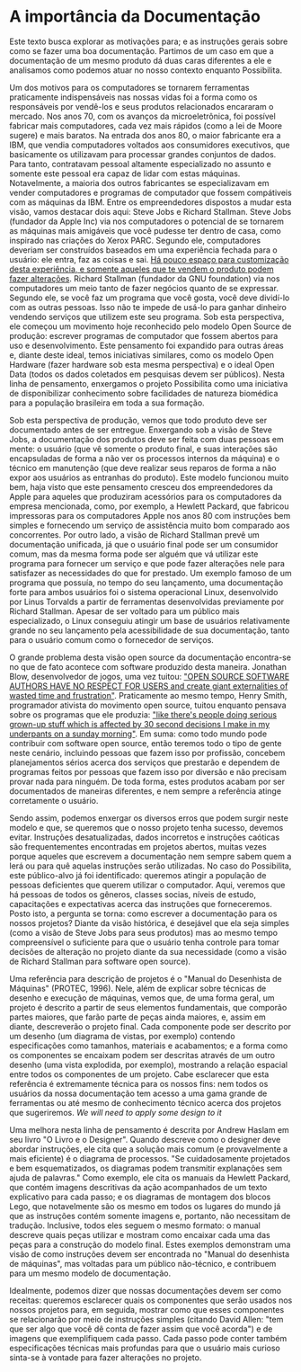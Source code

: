 # A importância da Documentaçāo

Este texto busca explorar as motivações para; e as instruções gerais sobre como se fazer uma boa documentação. Partimos de um caso em que a documentação de um mesmo produto dá duas caras diferentes a ele e analisamos como podemos atuar no nosso contexto enquanto Possibilita.

Um dos motivos para os computadores se tornarem ferramentas praticamente indispensáveis nas nossas vidas foi a forma como os responsáveis por vendê-los e seus produtos relacionados encararam o mercado. Nos anos 70, com os avanços da microeletrônica, foi possível fabricar mais computadores, cada vez mais rápidos (como a lei de Moore sugere) e mais baratos. Na entrada dos anos 80, o maior fabricante era a IBM, que vendia computadores voltados aos consumidores executivos, que basicamente os utilizavam para processar grandes conjuntos de dados. Para tanto, contratavam pessoal altamente especializado no assunto e somente este pessoal era capaz de lidar com estas máquinas. Notavelmente, a maioria dos outros fabricantes se especializavam em vender computadores e programas de computador que fossem compátiveis com as máquinas da IBM. Entre os empreendedores dispostos a mudar esta visão, vamos destacar dois aqui: Steve Jobs e Richard Stallman. Steve Jobs (fundador da Apple Inc) via nos computadores o potencial de se tornarem as máquinas mais amigáveis que você pudesse ter dentro de casa, como inspirado nas criações do Xerox PARC. Segundo ele, computadores deveriam ser construídos baseados em uma experiência fechada para o usuário: ele entra, faz as coisas e sai. [Há pouco espaço para customização desta experiência, e somente aqueles que te vendem o produto podem fazer alterações](https://xkcd.com/1770/). Richard Stallman (fundador da GNU foundation) via nos computadores um meio tanto de fazer negócios quanto de se expressar. Segundo ele, se você faz um programa que você gosta, você deve dividí-lo com as outras pessoas. Isso não te impede de usá-lo para ganhar dinheiro vendendo serviços que utilizem este seu programa. Sob esta perspectiva, ele começou um movimento hoje reconhecido pelo modelo Open Source de produção: escrever programas de computador que fossem abertos para uso e desenvolvimento. Este pensamento foi expandido para outras áreas e, diante deste ideal, temos iniciativas similares, como os modelo Open Hardware (fazer hardware sob esta mesma perspectiva) e o ideal Open Data (todos os dados coletados em pesquisas devem ser públicos). Nesta linha de pensamento, enxergamos o projeto Possibilita como uma iniciativa de disponibilizar conhecimento sobre facilidades de natureza biomédica para a população brasileira em toda a sua formação.

Sob esta perspectiva de produção, vemos que todo produto deve ser documentado antes de ser entregue. Enxergando sob a visão de Steve Jobs, a documentação dos produtos deve ser feita com duas pessoas em mente: o usuário (que vê somente o produto final, e suas interações são encapsuladas de forma a não ver os processos internos da máquina) e o técnico em manutenção (que deve realizar seus reparos de forma a não expor aos usuários as entranhas do produto). Este modelo funcionou muito bem, haja visto que este pensamento cresceu dos empreendedores da Apple para aqueles que produziram acessórios para os computadores da empresa mencionada, como, por exemplo, a Hewlett Packard, que fabricou impressoras para os computadores Apple nos anos 80 com instruções bem simples e fornecendo um serviço de assistência muito bom comparado aos concorrentes. Por outro lado, a visão de Richard Stallman prevê um documentação unificada, já que o usuário final pode ser um consumidor comum, mas da mesma forma pode ser alguém que vá utilizar este programa para fornecer um serviço e que pode fazer alterações nele para satisfazer as necessidades do que for prestado. Um exemplo famoso de um programa que possuía, no tempo do seu lançamento, uma documentação forte para ambos usuários foi o sistema operacional Linux, desenvolvido por Linus Torvalds a partir de ferramentas desenvolvidas previamente por Richard Stallman. Apesar de ser voltado para um público mais especializado, o Linux conseguiu atingir um base de usuários relativamente grande no seu lançamento pela acessibilidade de sua documentação, tanto para o usuário comum como o fornecedor de serviços.

O grande problema desta visão open source da documentação encontra-se no que de fato acontece com software produzido desta maneira. Jonathan Blow, desenvolvedor de jogos, uma vez tuitou: ["OPEN SOURCE SOFTWARE AUTHORS HAVE NO RESPECT FOR  USERS and create giant externalities of wasted time and frustration"](https://twitter.com/Jonathan_Blow/status/817444963076034560). Praticamente ao mesmo tempo, Henry Smith, programador ativista do movimento open source, tuitou enquanto pensava sobre os programas que ele produzia: ["like there's people doing serious grown-up stuff which is affected by 30 second decisions I make in my underpants on a sunday morning"](https://twitter.com/hnrysmth/status/817695669993558017). Em suma: como todo mundo pode contribuir com software open source, então teremos todo o tipo de gente neste cenário, incluindo pessoas que fazem isso por profissão, concebem planejamentos sérios acerca dos serviços que prestarão e dependem de programas feitos por pessoas que fazem isso por diversão e não precisam provar nada para ninguém. De toda forma, estes produtos acabam por ser documentados de maneiras diferentes, e nem sempre a referência atinge corretamente o usuário.

Sendo assim, podemos enxergar os diversos erros que podem surgir neste modelo e que, se queremos que o nosso projeto tenha sucesso, devemos evitar. Instruções desatualizadas, dados incorretos e instruções caóticas são frequentementes encontradas em projetos abertos, muitas vezes porque aqueles que escrevem a documentação nem sempre sabem quem a lerá ou para quê aquelas instruções serão utilizadas. No caso do Possibilita, este público-alvo já foi identificado: queremos atingir a população de pessoas deficientes que querem utilizar o computador. Aqui, veremos que há pessoas de todos os gêneros, classes socias, níveis de estudo, capacitações e expectativas acerca das instruções que forneceremos. Posto isto, a pergunta se torna: como escrever a documentação para os nossos projetos? Diante da visão histórica, é desejável que ela seja simples (como a visão de Steve Jobs para seus produtos) mas ao mesmo tempo compreensível o suficiente para que o usuário tenha controle para tomar decisões de alteração no projeto diante da sua necessidade (como a visão de Richard Stallman para software open source).

Uma referência para descrição de projetos é o "Manual do Desenhista de Máquinas" (PROTEC, 1996). Nele, além de explicar sobre técnicas de desenho e execução de máquinas, vemos que, de uma forma geral, um projeto é descrito a partir de seus elementos fundamentais, que comporão partes maiores, que farão parte de peças ainda maiores, e, assim em diante, descreverão o projeto final. Cada componente pode ser descrito por um desenho (um diagrama de vistas, por exemplo) contendo especificações como tamanhos, materiais e acabamentos; e a forma como os componentes se encaixam podem ser descritas através de um outro desenho (uma vista explodida, por exemplo), mostrando a relação espacial entre todos os componentes de um projeto. Cabe esclarecer que esta referência é extremamente técnica para os nossos fins: nem todos os usuários da nossa documentação tem acesso a uma gama grande de ferramentas ou até mesmo de conhecimento técnico acerca dos projetos que sugeriremos. *We will need to apply some design to it*

Uma melhora nesta linha de pensamento é descrita por Andrew Haslam em seu livro "O Livro e o Designer". Quando descreve como o designer deve abordar instruções, ele cita que a solução mais comum (e provavelmente a mais eficiente) é o diagrama de processos. "Se cuidadosamente projetados e bem esquematizados, os  diagramas podem transmitir explanações sem ajuda de palavras." Como exemplo, ele cita os manuais da Hewlett Packard, que contém imagens descritivas da ação acompanhados de um texto explicativo para cada passo; e os diagramas de montagem dos blocos Lego, que notavelmente são os mesmo em todos os lugares do mundo já que as instruções contém somente imagens e, portanto, não necessitam de tradução. Inclusive, todos eles seguem o mesmo formato: o manual descreve quais peças utilizar e mostram como encaixar cada uma das peças para a construção do modelo final. Estes exemplos demonstram uma visão de como instruções devem ser encontrada no "Manual do desenhista de máquinas", mas voltadas para um público não-técnico, e contribuem para um mesmo modelo de documentação.

Idealmente, podemos dizer que nossas documentações devem ser como receitas: queremos esclarecer quais os componentes que serão usados nos nossos projetos para, em seguida, mostrar como que esses componentes se relacionarão por meio de instruções simples (citando David Allen: "tem que ser algo que você dê conta de fazer assim que você acorda") e de imagens que exemplifiquem cada passo. Cada passo pode conter também especificações técnicas mais profundas para que o usuário mais curioso sinta-se à vontade para fazer alterações no projeto.
